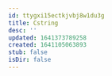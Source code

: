 ```yaml
---
id: ttygxi15ectkjvbj8w1du3g
title: Cstring
desc: ''
updated: 1641373789258
created: 1641105063893
stub: false
isDir: false
---
```



